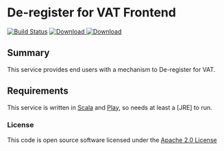 # De-register for VAT Frontend

[![Build Status](https://travis-ci.org/hmrc/deregister-vat-frontend.svg)](https://travis-ci.org/hmrc/deregister-vat-frontend) [ ![Download](https://api.bintray.com/packages/hmrc/releases/deregister-vat-frontend/images/download.svg) ](https://bintray.com/hmrc/releases/deregister-vat-frontend/_latestVersion)
[![Download](https://api.bintray.com/packages/hmrc/releases/deregister-vat-frontend/images/download.svg)](https://bintray.com/hmrc/releases/deregister-vat-frontend/_latestVersion)

## Summary

This service provides end users with a mechanism to De-register for VAT.

## Requirements

This service is written in [Scala](http://www.scala-lang.org/) and [Play](http://playframework.com/), so needs at least a [JRE] to run.

### License

This code is open source software licensed under the [Apache 2.0 License]("http://www.apache.org/licenses/LICENSE-2.0.html")
